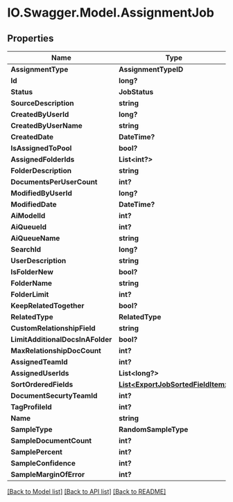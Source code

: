 # IO.Swagger.Model.AssignmentJob
## Properties

Name | Type | Description | Notes
------------ | ------------- | ------------- | -------------
**AssignmentType** | **AssignmentTypeID** |  | [optional] 
**Id** | **long?** |  | [optional] 
**Status** | **JobStatus** |  | [optional] 
**SourceDescription** | **string** |  | [optional] 
**CreatedByUserId** | **long?** |  | [optional] 
**CreatedByUserName** | **string** |  | [optional] 
**CreatedDate** | **DateTime?** |  | [optional] 
**IsAssignedToPool** | **bool?** |  | [optional] 
**AssignedFolderIds** | **List&lt;int?&gt;** |  | [optional] 
**FolderDescription** | **string** |  | [optional] 
**DocumentsPerUserCount** | **int?** |  | [optional] 
**ModifiedByUserId** | **long?** |  | [optional] 
**ModifiedDate** | **DateTime?** |  | [optional] 
**AiModelId** | **int?** |  | [optional] 
**AiQueueId** | **int?** |  | [optional] 
**AiQueueName** | **string** |  | [optional] 
**SearchId** | **long?** |  | [optional] 
**UserDescription** | **string** |  | [optional] 
**IsFolderNew** | **bool?** |  | [optional] 
**FolderName** | **string** |  | [optional] 
**FolderLimit** | **int?** |  | [optional] 
**KeepRelatedTogether** | **bool?** |  | [optional] 
**RelatedType** | **RelatedType** |  | [optional] 
**CustomRelationshipField** | **string** |  | [optional] 
**LimitAdditionalDocsInAFolder** | **bool?** |  | [optional] 
**MaxRelationshipDocCount** | **int?** |  | [optional] 
**AssignedTeamId** | **int?** |  | [optional] 
**AssignedUserIds** | **List&lt;long?&gt;** |  | [optional] 
**SortOrderedFields** | [**List&lt;ExportJobSortedFieldItem&gt;**](ExportJobSortedFieldItem.md) |  | [optional] 
**DocumentSecurtyTeamId** | **int?** |  | [optional] 
**TagProfileId** | **int?** |  | [optional] 
**Name** | **string** |  | [optional] 
**SampleType** | **RandomSampleType** |  | [optional] 
**SampleDocumentCount** | **int?** |  | [optional] 
**SamplePercent** | **int?** |  | [optional] 
**SampleConfidence** | **int?** |  | [optional] 
**SampleMarginOfError** | **int?** |  | [optional] 

[[Back to Model list]](../README.md#documentation-for-models) [[Back to API list]](../README.md#documentation-for-api-endpoints) [[Back to README]](../README.md)

